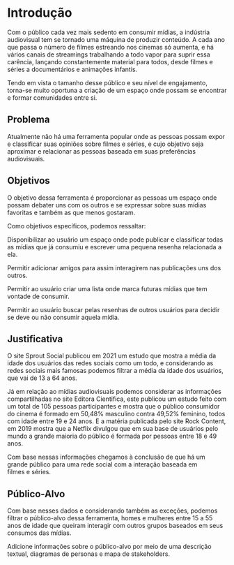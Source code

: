 # Introdução

Com o público cada vez mais sedento em consumir mídias, a indústria audiovisual tem se tornado uma máquina de produzir conteúdo. A cada ano que passa o número de filmes estreando nos cinemas só aumenta, e há vários canais de streamings trabalhando a todo vapor para suprir essa carência, lançando constantemente material para todos, desde filmes e séries a documentários e animações infantis.  

Tendo em vista o tamanho desse público e seu nível de engajamento, torna-se muito oportuna a criação de um espaço onde possam se encontrar e formar comunidades entre si.

## Problema
Atualmente não há uma ferramenta popular onde as pessoas possam expor e classificar suas opiniões sobre filmes e séries, e cujo objetivo seja aproximar e relacionar as pessoas baseada em suas preferências audiovisuais.

## Objetivos

O objetivo dessa ferramenta é proporcionar as pessoas um espaço onde possam debater uns com os outros e se expressar sobre suas mídias favoritas e também as que menos gostaram. 

 Como objetivos específicos, podemos ressaltar: 

Disponibilizar ao usuário um espaço onde pode publicar e classificar todas as mídias que já consumiu e escrever uma pequena resenha relacionada a ela.  

Permitir adicionar amigos para assim interagirem nas publicações uns dos outros.    

Permitir ao usuário criar uma lista onde marca futuras mídias que tem vontade de consumir. 

Permitir ao usuário buscar pelas resenhas de outros usuários para decidir se deve ou não consumir aquela mídia.
 
## Justificativa

O site Sprout Social publicou em 2021 um estudo que mostra a média da idade dos usuários das redes sociais como um todo, e considerando as redes sociais mais famosas podemos filtrar a média da idade dos usuários, que vai de 13 a 64 anos.
  
Já em relação ao mídias audiovisuais podemos considerar as informações compartilhadas no site Editora Cientifica, este publicou um estudo feito com um total de 105 pessoas participantes e mostra que o público consumidor do cinema é formado em 50,48% masculino contra 49,52% feminino, todos com idade entre 19 e 24 anos. E a matéria publicada pelo site Rock Content, em 2019 mostra que a Netflix divulgou que em sua base de usuários pelo mundo a grande maioria do público é formada por pessoas entre 18 e 49 anos.  

 Com base nessas informações chegamos à conclusão de que há um grande público para uma rede social com a interação baseada em filmes e séries.

## Público-Alvo

Com base nesses dados e considerando também as exceções, podemos filtrar o público-alvo dessa ferramenta, homes e mulheres entre 15 a 55 anos de idade que queiram interagir com outros grupos baseados em seus consumos das mídias.

Adicione informações sobre o público-alvo por meio de uma descrição textual, diagramas de personas e mapa de stakeholders.

